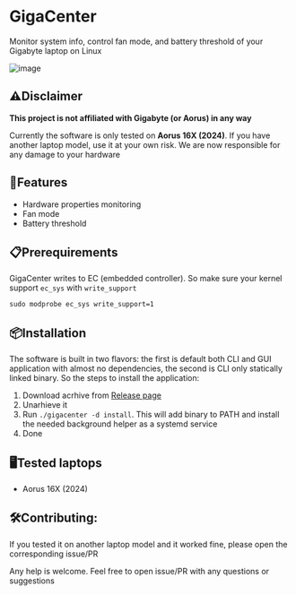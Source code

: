 # GigaCenter
Monitor system info, control fan mode, and battery threshold of your Gigabyte laptop on Linux

![image](https://github.com/user-attachments/assets/82c2bba6-bcc3-4273-ba7d-bf4d1a6ab1c3)

## ⚠️Disclaimer
**This project is not affiliated with Gigabyte (or Aorus) in any way**

Currently the software is only tested on **Aorus 16X (2024)**. If you have another laptop model, use it at your own risk. We are now responsible for any damage to your hardware

## 🚀Features
- Hardware properties monitoring
- Fan mode
- Battery threshold

## 📋Prerequirements
GigaCenter writes to EC (embedded controller). So make sure your kernel support `ec_sys` with `write_support`
```
sudo modprobe ec_sys write_support=1
```

## 📦Installation
The software is built in two flavors: the first is default both CLI and GUI application with almost no dependencies, the second is CLI only statically linked binary. So the steps to install the application:
1. Download acrhive from [Release page](https://github.com/Vaider7/GigaCenter/releases)
2. Unarhieve it
3. Run `./gigacenter -d install`. This will add binary to PATH and install the needed background helper as a systemd service
4. Done

## 🖥️Tested laptops
- Aorus 16X (2024)

## 🛠️Contributing:
If you tested it on another laptop model and it worked fine, please open the corresponding issue/PR

Any help is welcome. Feel free to open issue/PR with any questions or suggestions
